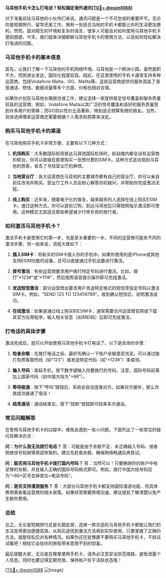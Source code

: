 **马耳他手机卡怎么打电话？轻松搞定海外通讯[[TG💪+ @esim1088](https://t.me/s/esim1088)]**

对于准备前往马耳他的小伙伴们来说，通讯问题是一个不可忽视的重要环节。无论你是短期旅行、留学还是工作，拥有一张适合当地的手机卡都能让你的生活更加便利。然而，面对陌生的环境和复杂的语言，很多人可能会对如何使用马耳他手机卡感到困惑。今天，我们就来详细聊聊马耳他手机卡的使用方法，以及如何轻松解决打电话的问题。

### 马耳他手机卡的基本信息

首先，让我们了解一下马耳他的手机网络环境。马耳他是一个欧洲小国，虽然面积不大，但旅游业发达，国际化程度较高。因此，在这里使用的手机卡通常支持多种运营商，包括Vodafone Malta、GO、Melita等。这些运营商提供的服务涵盖了语音通话、短信、数据流量等多个方面，价格也相对合理。

如果你计划在马耳他长期居住或工作，建议选择一家提供稳定信号覆盖和服务质量较高的运营商。例如，Vodafone Malta以其广泛的信号覆盖和良好的服务质量受到许多用户的青睐；而GO则以性价比高著称，特别适合预算有限的朋友。当然，具体选择哪家运营商还需要根据个人需求和预算来决定。

### 购买马耳他手机卡的渠道

在马耳他购买手机卡非常方便，主要有以下几种方式：

1. **机场购买**：大多数国际航班抵达马耳他国际机场时，航站楼内都会设有运营商的柜台，你可以直接在那里购买一张预付费的SIM卡。这种方式适合刚到马耳他的旅客，省去了寻找营业厅的麻烦。
   
2. **当地营业厅**：各大运营商在马耳他的主要城市都有自己的营业厅，你可以亲自前往咨询并购买。营业厅工作人员会耐心解答你的疑问，并帮助你完成激活流程。

3. **线上购买**：近年来，随着电子化的普及，越来越多的人选择在线上购买ESIM卡。通过这种方式，你可以提前订购，到达马耳他后只需按照指示激活即可使用。这种模式尤其适合那些希望减少行李负担的旅行者。

### 如何激活马耳他手机卡？

激活手机卡是使用它的第一步，也是至关重要的一步。不同的运营商可能有不同的激活步骤，但一般来说，流程大致如下：

1. **插入SIM卡**：将新买的SIM卡插入你的手机中。如果你使用的是iPhone或其他支持ESIM功能的设备，还可以直接通过手机设置进行激活。

2. **拨号激活**：有些运营商要求用户拨打特定号码进行激活。比如，拨打“*123#”或“*111#”，然后按照语音提示操作即可完成激活。

3. **发送短信激活**：部分运营商会要求用户发送特定格式的短信至指定号码以激活SIM卡。例如，“SEND 123 TO 123456789”。收到确认短信后，说明激活成功。

4. **在线激活**：如果是通过线上购买的ESIM卡，通常需要访问运营商官网或下载其官方应用程序，输入相关信息（如IMEI码）后即可完成激活。

### 打电话的具体步骤

激活完成后，就可以开始使用马耳他手机卡打电话了。以下是具体的步骤：

1. **检查余额**：在拨打电话之前，最好先确认一下账户余额是否充足。可以通过拨打免费客服热线（如“123”）或发送特定代码（如“*123#”）来查询。

2. **输入号码**：拿起手机，按下数字键输入你要拨打的号码。注意，国际号码前需加上国家代码（如中国大陆为“+86”）。

3. **等待接通**：按下“呼叫”按钮后，系统会自动连接对方。如果对方接听，那么你就成功拨通了电话！

4. **结束通话**：通话结束后，按下“挂断”按钮即可结束本次通话。

### 常见问题解答

在使用马耳他手机卡的过程中，难免会遇到一些小问题。下面列出了一些常见的疑问及解决办法：

**问：为什么我无法拨打电话？**
答：可能是由于余额不足、未正确输入号码、或者网络信号较弱等原因导致的。建议先检查余额，确保网络畅通后再尝试。

**问：能否用马耳他手机卡拨打国内号码？**
答：当然可以！只要确保你的账户中有足够的余额，并且输入正确的国际号码格式即可。例如，拨打中国大陆号码应为“+86+区号去掉首位+电话号码”。

**问：是否支持漫游服务？**
答：大部分马耳他手机卡都支持国际漫游功能，但具体费用需查看运营商的相关政策。如果经常需要跨境沟通，建议提前了解清楚以免产生额外费用。

### 总结

总之，无论是短期旅行还是长期定居，选择一款合适的马耳他手机卡都能让我们的生活变得更加便捷高效。从购买途径到激活方法再到实际使用，只要掌握了正确的方法，就能轻松应对各种情况。如果你还在犹豫要不要购买马耳他手机卡，不妨试试看吧！相信它会给你的旅程带来意想不到的惊喜。

最后提醒大家，无论是在哪里使用手机卡，请务必注意安全防范措施，避免泄露个人信息。同时也要记得定期充值，保持账户处于活跃状态哦！

[[TG💪+ @esim1088](https://t.me/s/esim1088) ![Image](https://i.postimg.cc/4NQfJmqS/Snipaste-2025-05-13-00-14-12.png)]